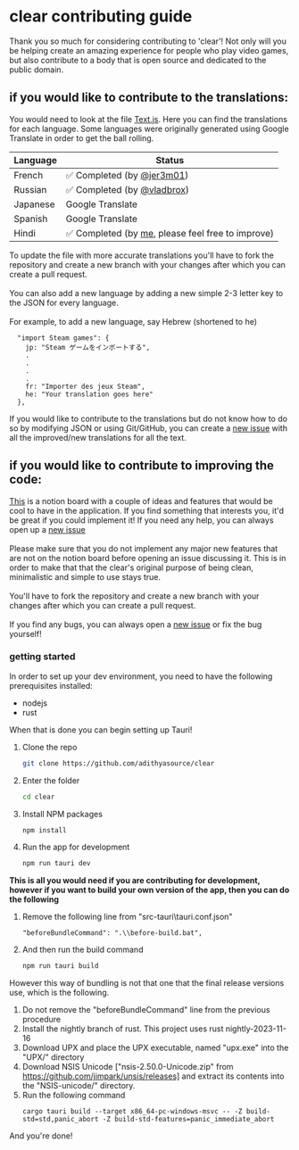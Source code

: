 # clear contributing guide

Thank you so much for considering contributing to 'clear'! Not only will you be helping create an amazing experience for people who play video games, but also contribute to a body that is open source and dedicated to the public domain.

## if you would like to contribute to the translations:

You would need to look at the file [Text.js](https://github.com/adithyasource/clear/blob/main/src/Text.js). Here you can find the translations for each language. Some languages were originally generated using Google Translate in order to get the ball rolling. 

| Language  | Status |
| ------------- | ------------- |
| French  | ✅ Completed (by [@jer3m01](https://github.com/adithyasource/clear/pull/2))  |
| Russian  | ✅ Completed (by [@vladbrox](https://github.com/adithyasource/clear/issues/3))  |
| Japanese  | Google Translate  |
| Spanish  | Google Translate  |
| Hindi  | ✅ Completed (by [me](https://github.com/adithyasource/clear/commit/27fb8cf35fa3cbf12e3599de5067d64a83d3aed4), please feel free to improve) |


To update the file with more accurate translations you'll have to fork the repository and create a new branch with your changes after which you can create a pull request. \
\
You can also add a new language by adding a new simple 2-3 letter key to the JSON for every language. \
\
For example, to add a new language, say Hebrew (shortened to he)

```
  "import Steam games": {
    jp: "Steam ゲームをインポートする",
    .
    .
    .
    .
    fr: "Importer des jeux Steam",
    he: "Your translation goes here"
  },
```

If you would like to contribute to the translations but do not know how to do so by modifying JSON or using Git/GitHub, you can create a [new issue](https://github.com/adithyasource/clear/issues) with all the improved/new translations for all the text.

## if you would like to contribute to improving the code:

[This](https://adithyaa.notion.site/1557ca8ac05e4aee8ed35e270c58ee48?v=64af609e060c4a39ba527d8f2a1ee8e2) is a notion board with a couple of ideas and features that would be cool to have in the application. If you find something
that interests you, it'd be great if you could implement it! If you need any help, you can always open up a [new issue](https://github.com/adithyasource/clear/issues) \
\
Please make sure that you do not implement any major new features that are not on the notion board before
opening an issue discussing it. This is in order to make that that the clear's original purpose of being clean, minimalistic and simple to use stays true. \
\
You'll have to fork the repository and create a new branch with your changes after which you can create a pull request. \
\
If you find any bugs, you can always open a [new issue](https://github.com/adithyasource/clear/issues) or fix the bug yourself!

### getting started

In order to set up your dev environment, you need to have the following prerequisites installed:

- nodejs
- rust

When that is done you can begin setting up Tauri!

1. Clone the repo
   ```sh
   git clone https://github.com/adithyasource/clear
   ```
2. Enter the folder
   ```sh
   cd clear
   ```
3. Install NPM packages
   ```sh
   npm install
   ```
4. Run the app for development
   ```sh
   npm run tauri dev
   ```

**This is all you would need if you are contributing for development, however if you want to build your own version of the app, then you can do the following**

1. Remove the following line from "src-tauri\tauri.conf.json"
   ```
   "beforeBundleCommand": ".\\before-build.bat",
   ```
2. And then run the build command
   ```sh
   npm run tauri build
   ```

However this way of bundling is not that one that the final release versions use, which is the following.

1. Do not remove the "beforeBundleCommand" line from the previous procedure
2. Install the nightly branch of rust. This project uses rust nightly-2023-11-16
3. Download UPX and place the UPX executable, named "upx.exe" into the "UPX/" directory
4. Download NSIS Unicode ["nsis-2.50.0-Unicode.zip" from https://github.com/jimpark/unsis/releases] and extract its contents into the "NSIS-unicode/" directory.
5. Run the following command
   ```
   cargo tauri build --target x86_64-pc-windows-msvc -- -Z build-std=std,panic_abort -Z build-std-features=panic_immediate_abort
   ```

And you're done!
